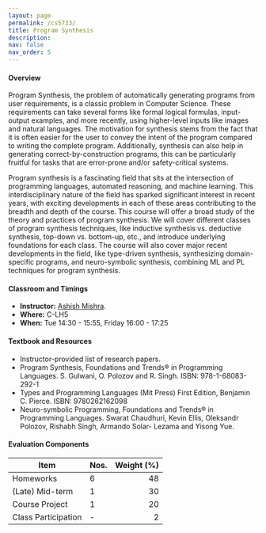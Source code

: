 ```yaml
---
layout: page
permalink: /cs5733/
title: Program Synthesis
description: 
nav: false
nav_order: 5
---
```

<!-- 
> A language that doesn't affect the way you think about
> programming is not worth knowing.

<div align="right">  
-- Alan Perlis, First recipient of Turing Award, 1966.
</div> -->

#### Overview

Program Synthesis, the problem of automatically generating programs from user requirements, is a classic problem in Computer Science. These requirements can take several forms like formal logical formulas, input-output examples, and more recently, using higher-level
inputs like images and natural languages. The motivation for synthesis stems from the fact that it is often easier for the user to convey the intent of the
program compared to writing the complete program. 
Additionally, synthesis can also help in
generating correct-by-construction programs, this can be particularly fruitful for tasks that are
error-prone and/or safety-critical systems.

Program synthesis is a fascinating field that sits at the intersection of programming languages, automated reasoning, and machine learning. This interdisciplinary nature of the field has sparked significant interest in recent years, with exciting developments in each of these areas contributing to the breadth and depth of the course. 
This course will offer a broad study of the theory and practices of program synthesis. We will cover different classes of program synthesis techniques, like inductive synthesis vs. deductive synthesis, top-down vs. bottom-up, etc., and introduce underlying foundations for each class. The course will also cover major recent developments in the field, like type-driven synthesis, synthesizing domain-specific programs, and neuro-symbolic synthesis, combining ML and PL techniques for program synthesis.

#### Classroom and Timings

* **Instructor:** [Ashish Mishra](https://aegis-iisc.github.io).
* **Where:** C-LH5 
* **When:** Tue 14:30 - 15:55, Friday 16:00 - 17:25 


#### Textbook and Resources

* Instructor-provided list of research papers.
* Program Synthesis, Foundations and Trends® in Programming Languages. 
S. Gulwani, O. Polozov and R. Singh. ISBN: 978-1-68083-292-1
* Types and Programming Languages (Mit Press) First Edition, Benjamin C. Pierce. ISBN: 9780262162098
* Neuro-symbolic Programming, Foundations and Trends® in Programming Languages. Swarat Chaudhuri, Kevin Ellis, Oleksandr Polozov, Rishabh Singh, Armando Solar- Lezama and Yisong Yue. 



#### Evaluation Components

| Item                |    Nos.  | Weight (%) |
|---------------------|----------|--------------:|
| Homeworks           |     6    |     48        |
| (Late) Mid-term     |     1    |     30        |
| Course Project      |     1    |     20        |
| Class Participation |     -    |     2         |
